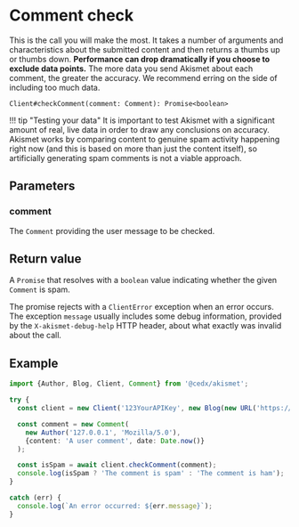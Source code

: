 # Comment check
This is the call you will make the most. It takes a number of arguments and characteristics about the submitted content and then returns a thumbs up or thumbs down. **Performance can drop dramatically if you choose to exclude data points.** The more data you send Akismet about each comment, the greater the accuracy. We recommend erring on the side of including too much data.

```
Client#checkComment(comment: Comment): Promise<boolean>
```

!!! tip "Testing your data"
    It is important to test Akismet with a significant amount of real, live data in order to draw any conclusions on accuracy.
    Akismet works by comparing content to genuine spam activity happening right now (and this is based on more than just the content itself),
    so artificially generating spam comments is not a viable approach.

## Parameters

### comment
The `Comment` providing the user message to be checked.

## Return value
A `Promise` that resolves with a `boolean` value indicating whether the given `Comment` is spam.

The promise rejects with a `ClientError` exception when an error occurs.
The exception `message` usually includes some debug information, provided by the `X-akismet-debug-help` HTTP header, about what exactly was invalid about the call.

## Example

```ts
import {Author, Blog, Client, Comment} from '@cedx/akismet';

try {
  const client = new Client('123YourAPIKey', new Blog(new URL('https://www.yourblog.com')));

  const comment = new Comment(
    new Author('127.0.0.1', 'Mozilla/5.0'),
    {content: 'A user comment', date: Date.now()}
  );

  const isSpam = await client.checkComment(comment);
  console.log(isSpam ? 'The comment is spam' : 'The comment is ham');
}

catch (err) {
  console.log(`An error occurred: ${err.message}`);
}
```
